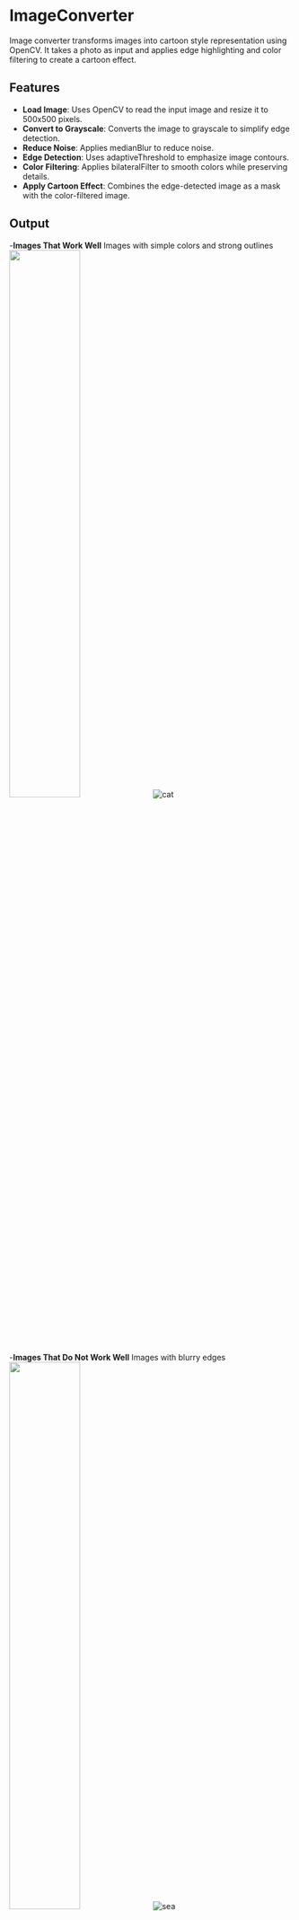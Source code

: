 # ImageConverter
Image converter transforms images into cartoon style representation using OpenCV. It takes a photo as input and applies edge highlighting and color filtering to create a cartoon effect.

## Features
- **Load Image**: Uses OpenCV to read the input image and resize it to 500x500 pixels.
- **Convert to Grayscale**: Converts the image to grayscale to simplify edge detection.
- **Reduce Noise**: Applies medianBlur to reduce noise.
- **Edge Detection**: Uses adaptiveThreshold to emphasize image contours.
- **Color Filtering**: Applies bilateralFilter to smooth colors while preserving details.
- **Apply Cartoon Effect**: Combines the edge-detected image as a mask with the color-filtered image.

## Output
-**Images That Work Well**
Images with simple colors and strong outlines
<img src="https://github.com/user-attachments/assets/93c15d43-871f-48d6-aaee-6389ccb1ccea" width="50%">
![cat](https://github.com/user-attachments/assets/003c5979-547f-4f98-b8ca-3901c56f1e4e)

-**Images That Do Not Work Well**
Images with blurry edges
<img src="https://github.com/user-attachments/assets/64e16585-c686-4b7c-a971-552fa206fcd7)" width="50%">
![sea](https://github.com/user-attachments/assets/2cdf951f-d1f3-47c8-80f6-d8b1a6ce0156)

=**Limitations of the Algorithm**
Images with soft or blurry edges may not produce clear contours, leading to less defined cartoon effects. The algorithm relies on strong edges for effective segmentation.
